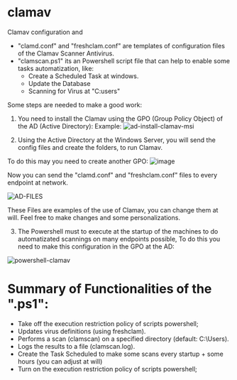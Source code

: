 # clamav 
Clamav configuration and 

- "clamd.conf" and "freshclam.conf" are templates of configuration files of the Clamav Scanner Antivirus. 
- "clamscan.ps1" its an Powershell script file that can help to enable some tasks automatization, like:
  - Create a Scheduled Task at windows.
  - Update the Database
  - Scanning for Virus at "C:users\"

Some steps are needed to make a good work:

1.  You need to install the Clamav using the GPO (Group Policy Object) of the AD (Active Directory):
  Example:
  ![ad-install-clamav-msi](https://github.com/user-attachments/assets/97a8e3cb-c737-454a-ae8c-d1c65e31b289)


2. Using the Active Directory at the Windows Server, you will send the config files and create the folders, to run Clamav.
  
  To do this may you need to create another GPO:
  ![image](https://github.com/user-attachments/assets/89e484d5-8071-47d1-a59e-60d82bc1bc9a)

Now you can send the "clamd.conf" and "freshclam.conf" files to every endpoint at network.

  ![AD-FILES](https://github.com/user-attachments/assets/67182589-1c39-4162-bef0-d92dda4a266b)

 These Files are examples of the use of Clamav, you can change them at will. Feel free to make changes and some personalizations.
   
3. The Powershell must to execute at the startup of the machines to do automatizated scannings on many endpoints possible,
  To do this you need to make this configuration in the GPO at the AD:

![powershell-clamav](https://github.com/user-attachments/assets/43e89685-c1d9-43f8-b13c-4baa19c4c2fe)


# Summary of Functionalities of the ".ps1":
- Take off the execution restriction policy of scripts powershell;
- Updates virus definitions (using freshclam).
- Performs a scan (clamscan) on a specified directory (default: C:\Users).
- Logs the results to a file (clamscan.log).
- Create the Task Scheduled to make some scans every startup + some hours (you can adjust at will)
- Turn on the execution restriction policy of scripts powershell;
